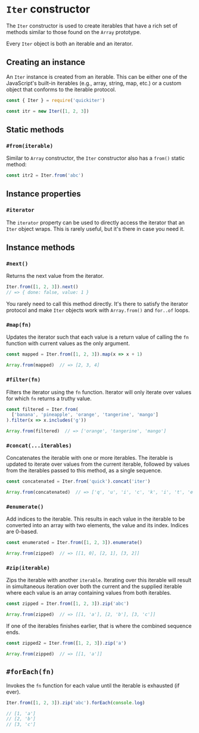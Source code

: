 # `Iter` constructor

The `Iter` constructor is used to create iterables that have a rich set of 
methods similar to those found on the `Array` prototype.

Every `Iter` object is both an iterable and an iterator.

## Creating an instance

An `Iter` instance is created from an iterable. This can be either one of the
JavaScript's built-in iterables (e.g., array, string, map, etc.) or a custom 
object that conforms to the iterable protocol.

```javascript
const { Iter } = require('quickiter')

const itr = new Iter([1, 2, 3])
```

## Static methods

### `#from(iterable)`

Similar to `Array` constructor, the `Iter` constructor also has a `from()` 
static method:

```javascript
const itr2 = Iter.from('abc')
```

## Instance properties

### `#iterator`

The `iterator` property can be used to directly access the iterator that an 
`Iter` object wraps. This is rarely useful, but it's there in case you need it.

## Instance methods

### `#next()`

Returns the next value from the iterator.

```javascript
Iter.from([1, 2, 3]).next()
// => { done: false, value: 1 }
```

You rarely need to call this method directly. It's there to satisfy the 
iterator protocol and make `Iter` objects work with `Array.from()` and 
`for..of` loops.

### `#map(fn)`

Updates the iterator such that each value is a return value of calling the 
`fn` function with current values as the only argument.

```javascript
const mapped = Iter.from([1, 2, 3]).map(x => x + 1)

Array.from(mapped)  // => [2, 3, 4]
```

### `#filter(fn)`

Filters the iterator using the `fn` function. Iterator will only iterate over
values for which `fn` returns a truthy value.

```javascript
const filtered = Iter.from(
  ['banana', 'pineapple', 'orange', 'tangerine', 'mango']
).filter(x => x.includes('g'))

Array.from(filtered)  // => ['orange', 'tangerine', 'mango']
```

### `#concat(...iterables)`

Concatenates the iterable with one or more iterables. The iterable is updated
to iterate over values from the current iterable, followed by values from the 
iterables passed to this method, as a single sequence.

```javascript
const concatenated = Iter.from('quick').concat('iter')

Array.from(concatenated)  // => ['q', 'u', 'i', 'c', 'k', 'i', 't', 'e', 'r']
```

### `#enumerate()`

Add indices to the iterable. This results in each value in the iterable to be
converted into an array with two elements, the value and its index. Indices are 
0-based.

```javascript
const enumerated = Iter.from([1, 2, 3]).enumerate()

Array.from(zipped)  // => [[1, 0], [2, 1], [3, 2]]
```

### `#zip(iterable)`

Zips the iterable with another `iterable`. Iterating over this iterable will 
result in simultaneous iteration over both the current and the supplied 
iterable where each value is an array containing values from both iterables.

```javascript
const zipped = Iter.from([1, 2, 3]).zip('abc')

Array.from(zipped)  // => [[1, 'a'], [2, 'b'], [3, 'c']]
```

If one of the iterables finishes earlier, that is where the combined sequence
ends.

```javascript
const zipped2 = Iter.from([1, 2, 3]).zip('a')

Array.from(zipped)  // => [[1, 'a']]
``` 

## `#forEach(fn)`

Invokes the `fn` function for each value until the iterable is exhausted (if 
ever).

```javascript
Iter.from([1, 2, 3]).zip('abc').forEach(console.log)

// [1, 'a'] 
// [2, 'b'] 
// [3, 'c'] 
```
